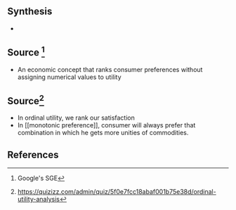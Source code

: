 ## Synthesis
- 
## Source [^1]
- An economic concept that ranks consumer preferences without assigning numerical values to utility

## Source[^2]
- In ordinal utility, we rank our satisfaction
- In [[monotonic preference]], consumer will always prefer that combination in which he gets more unities of commodities. 
## References

[^1]: Google's SGE
[^2]: https://quizizz.com/admin/quiz/5f0e7fcc18abaf001b75e38d/ordinal-utility-analysis